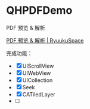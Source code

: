 # QHPDFDemo
PDF 预览 &amp; 解析

[PDF 预览 & 解析 | RyuukuSpace](http://chenqihui.github.io/2018/08/16/PDF-%E9%A2%84%E8%A7%88-%E8%A7%A3%E6%9E%90/)

完成功能：

- [x] UIScrollView
- [x] UIWebView
- [x] UICollection
- [x] Seek
- [x] CATiledLayer 
- [ ] 
